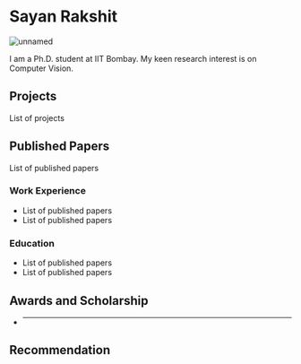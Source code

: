 # Sayan Rakshit
![unnamed](https://user-images.githubusercontent.com/30260441/233859660-74fde19b-bdc7-4ea6-a914-b2e5e4e4af28.jpg)


I am a Ph.D. student at IIT Bombay. My keen research interest is on Computer Vision.

## Projects

List of projects

## Published Papers

List of published papers

### Work Experience

* List of published papers
* List of published papers

### Education

* List of published papers
* List of published papers


## Awards and Scholarship
* --------------------------

## Recommendation
